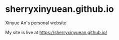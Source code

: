 # sherryxinyuean.github.io
Xinyue An's personal website

My site is live at https://sherryxinyuean.github.io/
